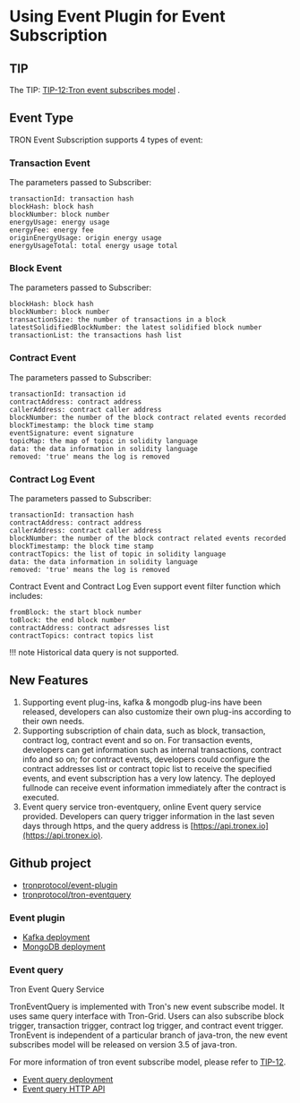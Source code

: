 # Using Event Plugin for Event Subscription

## TIP

The TIP: [TIP-12:Tron event subscribes model](https://github.com/tronprotocol/tips/blob/master/tip-12.md) .

## Event Type

TRON Event Subscription supports 4 types of event:

### Transaction Event

The parameters passed to Subscriber:

```
transactionId: transaction hash
blockHash: block hash
blockNumber: block number
energyUsage: energy usage
energyFee: energy fee
originEnergyUsage: origin energy usage
energyUsageTotal: total energy usage total
```

### Block Event

The parameters passed to Subscriber:

```
blockHash: block hash
blockNumber: block number
transactionSize: the number of transactions in a block
latestSolidifiedBlockNumber: the latest solidified block number
transactionList: the transactions hash list
```

### Contract Event

The parameters passed to Subscriber:

```
transactionId: transaction id
contractAddress: contract address
callerAddress: contract caller address
blockNumber: the number of the block contract related events recorded
blockTimestamp: the block time stamp
eventSignature: event signature
topicMap: the map of topic in solidity language
data: the data information in solidity language
removed: 'true' means the log is removed
```

### Contract Log Event

The parameters passed to Subscriber:

```
transactionId: transaction hash
contractAddress: contract address
callerAddress: contract caller address
blockNumber: the number of the block contract related events recorded
blockTimestamp: the block time stamp
contractTopics: the list of topic in solidity language
data: the data information in solidity language
removed: 'true' means the log is removed
```

Contract Event and Contract Log Even support event filter function which includes:

```
fromBlock: the start block number
toBlock: the end block number
contractAddress: contract adsresses list
contractTopics: contract topics list
```

!!! note
    Historical data query is not supported.

## New Features

1. Supporting event plug-ins, kafka & mongodb plug-ins have been released, developers can also customize their own plug-ins according to their own needs.
2. Supporting subscription of chain data, such as block, transaction, contract log, contract event and so on. For transaction events, developers can get information such as internal transactions, contract info and so on; for contract events, developers could configure the contract addresses list or contract topic list to receive the specified events, and event subscription has a very low latency. The deployed fullnode can receive event information immediately after the contract is executed.
3. Event query service tron-eventquery, online Event query service provided. Developers can query trigger information in the last seven days through https, and the query address is [https://api.tronex.io](https://api.tronex.io).

## Github project

- [tronprotocol/event-plugin](https://github.com/tronprotocol/event-plugin)
- [tronprotocol/tron-eventquery](https://github.com/tronprotocol/tron-eventquery)

### Event plugin

- [Kafka deployment](../developers/deployment.md#kafka)
- [MongoDB deployment](../developers/deployment.md#mongo)

### Event query

Tron Event Query Service

TronEventQuery is implemented with Tron's new event subscribe model. It uses same query interface with Tron-Grid. Users can also subscribe block trigger, transaction trigger, contract log trigger, and contract event trigger. TronEvent is independent of a particular branch of java-tron, the new event subscribes model will be released on version 3.5 of java-tron.

For more information of tron event subscribe model, please refer to [TIP-12](https://github.com/tronprotocol/TIPs/issues/12).

- [Event query deployment](https://tronprotocol.github.io/documentation-en/developers/deployment/#event-subscribe-plugin-deployment)
- [Event query HTTP API](https://github.com/tronprotocol/documentation-en/tree/master/docs_without_index/plugin/event-query-http.md)
